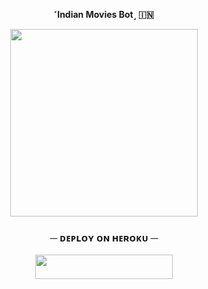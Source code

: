 <p align="center">
<b> ˹Indian Movies Bot˼ 🇮🇳</b>
</p>

<p align="center"><a href="https://t.me/TeleBotsUpdate"><img src="https://telegra.ph/file/3443b024b47952fd9aedf.jpg" width="300"></a></p>
<p align="center">


<h3 align="center">
    ─ ᴅᴇᴩʟᴏʏ ᴏɴ ʜᴇʀᴏᴋᴜ ─
</h3>

<p align="center"><a href="https://dashboard.heroku.com/new?template=https://github.com/Akash52135213/Protonbotofficial"> <img src="https://img.shields.io/badge/Deploy%20On%20Heroku-black?style=for-the-badge&logo=heroku" width="220" height="38.45"/></a></p>


